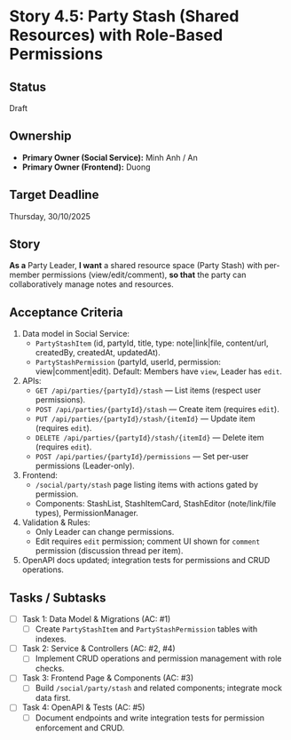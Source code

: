 # Story 4.5: Party Stash (Shared Resources) with Role-Based Permissions

## Status

Draft

## Ownership

* **Primary Owner (Social Service):** Minh Anh / An
* **Primary Owner (Frontend):** Duong

## Target Deadline

Thursday, 30/10/2025

## Story

**As a** Party Leader,
**I want** a shared resource space (Party Stash) with per-member permissions (view/edit/comment),
**so that** the party can collaboratively manage notes and resources.

## Acceptance Criteria

1. Data model in Social Service:
   - `PartyStashItem` (id, partyId, title, type: note|link|file, content/url, createdBy, createdAt, updatedAt).
   - `PartyStashPermission` (partyId, userId, permission: view|comment|edit). Default: Members have `view`, Leader has `edit`.
2. APIs:
   - `GET /api/parties/{partyId}/stash` — List items (respect user permissions).
   - `POST /api/parties/{partyId}/stash` — Create item (requires `edit`).
   - `PUT /api/parties/{partyId}/stash/{itemId}` — Update item (requires `edit`).
   - `DELETE /api/parties/{partyId}/stash/{itemId}` — Delete item (requires `edit`).
   - `POST /api/parties/{partyId}/permissions` — Set per-user permissions (Leader-only).
3. Frontend:
   - `/social/party/stash` page listing items with actions gated by permission.
   - Components: StashList, StashItemCard, StashEditor (note/link/file types), PermissionManager.
4. Validation & Rules:
   - Only Leader can change permissions.
   - Edit requires `edit` permission; comment UI shown for `comment` permission (discussion thread per item).
5. OpenAPI docs updated; integration tests for permissions and CRUD operations.

## Tasks / Subtasks

- [ ] Task 1: Data Model & Migrations (AC: #1)
  - [ ] Create `PartyStashItem` and `PartyStashPermission` tables with indexes.
- [ ] Task 2: Service & Controllers (AC: #2, #4)
  - [ ] Implement CRUD operations and permission management with role checks.
- [ ] Task 3: Frontend Page & Components (AC: #3)
  - [ ] Build `/social/party/stash` and related components; integrate mock data first.
- [ ] Task 4: OpenAPI & Tests (AC: #5)
  - [ ] Document endpoints and write integration tests for permission enforcement and CRUD.